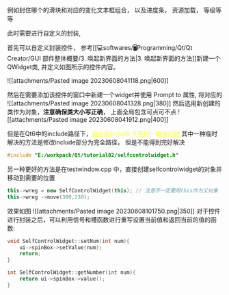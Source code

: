 例如封住哪个的滑块和对应的变化文本框组合， 以及进度条， 资源加载， 等级等等

此时需要进行自定义的封装,

首先可以自定义封装控件， 参考[[💻softwares/🖥️Programming/Qt/Qt Creator/GUI 部件整体概要/3. 唤起新界面的方法|3. 唤起新界面的方法]]新建一个QWidget类, 并定义如图所示的控件内容。

![[attachments/Pasted image 20230608041118.png|600]]

然后在需要添加该控件的窗口中新建一个widget并使用 Prompt to 属性, 将对应的
![[attachments/Pasted image 20230608041328.png|380]]
然后选用新创建的类作为对象，**注意确保类大小写正确**， 上面全局包含可点可不点
![[attachments/Pasted image 20230608041912.png|400]]

但是在Qt6中的include路径下，<mark style="background: transparent; color: yellow">会出现include 不在同一路径问题</mark>
其中一种临时解决的方法是修改include部分为完全路径， 但是不能得到完好解决
```cpp
#include "E:/workpack/Qt/tutorial02/selfcontrolwidget.h"
```

另一种更好的方法是在testwindow.cpp 中，直接创建selfcontrolwidget的对象并移动到需要的位置

```cpp 
this->wreg = new SelfControlWidget(this); // 注意不一定要用this作为父对象
this->wreg ->move(300,230);
```
效果如图
![[attachments/Pasted image 20230608101750.png|350]]
对于控件进行封装之后，可以利用信号和槽函数进行重写设置当前值和返回当前的值的函数: 

```cpp 
void SelfControlWidget::setNum(int num){
    ui->spinBox->setValue(num);
    return;
}

int SelfControlWidget::getNumber(int num){
    return ui->spinBox->value();
}
```
